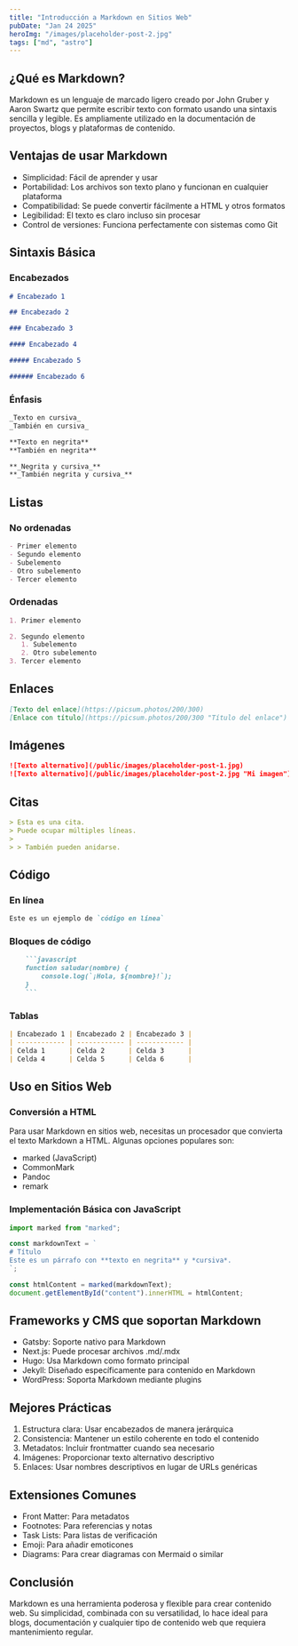 ```yaml
---
title: "Introducción a Markdown en Sitios Web"
pubDate: "Jan 24 2025"
heroImg: "/images/placeholder-post-2.jpg"
tags: ["md", "astro"]
---
```


## ¿Qué es Markdown?

Markdown es un lenguaje de marcado ligero creado por John Gruber y Aaron Swartz que permite escribir texto con formato usando una sintaxis sencilla y legible. Es ampliamente utilizado en la documentación de proyectos, blogs y plataformas de contenido.

## Ventajas de usar Markdown

- Simplicidad: Fácil de aprender y usar
- Portabilidad: Los archivos son texto plano y funcionan en cualquier plataforma
- Compatibilidad: Se puede convertir fácilmente a HTML y otros formatos
- Legibilidad: El texto es claro incluso sin procesar
- Control de versiones: Funciona perfectamente con sistemas como Git

## Sintaxis Básica

### Encabezados

```markdown
# Encabezado 1

## Encabezado 2

### Encabezado 3

#### Encabezado 4

##### Encabezado 5

###### Encabezado 6
```

### Énfasis

```markdown
_Texto en cursiva_
_También en cursiva_

**Texto en negrita**
**También en negrita**

**_Negrita y cursiva_**
**_También negrita y cursiva_**
```

## Listas

### No ordenadas

```markdown
- Primer elemento
- Segundo elemento
- Subelemento
- Otro subelemento
- Tercer elemento
```

### Ordenadas

```markdown
1. Primer elemento

2. Segundo elemento
   1. Subelemento
   2. Otro subelemento
3. Tercer elemento
```

## Enlaces

```markdown
[Texto del enlace](https://picsum.photos/200/300)
[Enlace con título](https://picsum.photos/200/300 "Título del enlace")
```

## Imágenes

```markdown
![Texto alternativo](/public/images/placeholder-post-1.jpg)
![Texto alternativo](/public/images/placeholder-post-2.jpg "Mi imagen")
```

## Citas

```markdown
> Esta es una cita.
> Puede ocupar múltiples líneas.
>
> > También pueden anidarse.
```

## Código

### En línea

```markdown
Este es un ejemplo de `código en línea`
```

### Bloques de código

````markdown
    ```javascript
    function saludar(nombre) {
        console.log(`¡Hola, ${nombre}!`);
    }
    ```
````

### Tablas

```markdown
| Encabezado 1 | Encabezado 2 | Encabezado 3 |
| ------------ | ------------ | ------------ |
| Celda 1      | Celda 2      | Celda 3      |
| Celda 4      | Celda 5      | Celda 6      |
```

## Uso en Sitios Web

### Conversión a HTML

Para usar Markdown en sitios web, necesitas un procesador que convierta el texto Markdown a HTML. Algunas opciones populares son:

- marked (JavaScript)
- CommonMark
- Pandoc
- remark

### Implementación Básica con JavaScript

```javascript
import marked from "marked";

const markdownText = `
# Título
Este es un párrafo con **texto en negrita** y *cursiva*.
`;

const htmlContent = marked(markdownText);
document.getElementById("content").innerHTML = htmlContent;
```

## Frameworks y CMS que soportan Markdown

- Gatsby: Soporte nativo para Markdown
- Next.js: Puede procesar archivos .md/.mdx
- Hugo: Usa Markdown como formato principal
- Jekyll: Diseñado específicamente para contenido en Markdown
- WordPress: Soporta Markdown mediante plugins

## Mejores Prácticas

1. Estructura clara: Usar encabezados de manera jerárquica
2. Consistencia: Mantener un estilo coherente en todo el contenido
3. Metadatos: Incluir frontmatter cuando sea necesario
4. Imágenes: Proporcionar texto alternativo descriptivo
5. Enlaces: Usar nombres descriptivos en lugar de URLs genéricas

## Extensiones Comunes

- Front Matter: Para metadatos
- Footnotes: Para referencias y notas
- Task Lists: Para listas de verificación
- Emoji: Para añadir emoticones
- Diagrams: Para crear diagramas con Mermaid o similar

## Conclusión

Markdown es una herramienta poderosa y flexible para crear contenido web. Su simplicidad, combinada con su versatilidad, lo hace ideal para blogs, documentación y cualquier tipo de contenido web que requiera mantenimiento regular.
